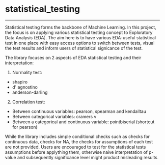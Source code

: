 # statistical_testing
----------------------------------
Statistical testing forms the backbone of Machine Learning. In this project, the focus is on applying various statistical testing concept to Exploratory Data Analysis (EDA). The aim here is to have various EDA-useful statistical test in one place with easy access options to switch between tests, visual the test results and inform users of statistical signicance of the test.

The library focuses on 2 aspects of EDA statistical testing and their interpretation:
1. Normality test:
  * shapiro
  * d' agnostino
  * anderson-darling
2. Correlation test:
  * Between continuous variables: pearson, spearman and kendalltau
  * Between categorical variables: cramers v
  * Between a categorical and continuous variable: pointbiserial (shortcut for pearson)

While the library includes simple conditional checks such as checks for continuous data, checks for NA, the checks for assumptions of each test are not provided. Users are encouraged to test for the statistical tests assumptions before applything them, otherwise naive interpretation of p-value and subsequently significance level might product misleading results. 




